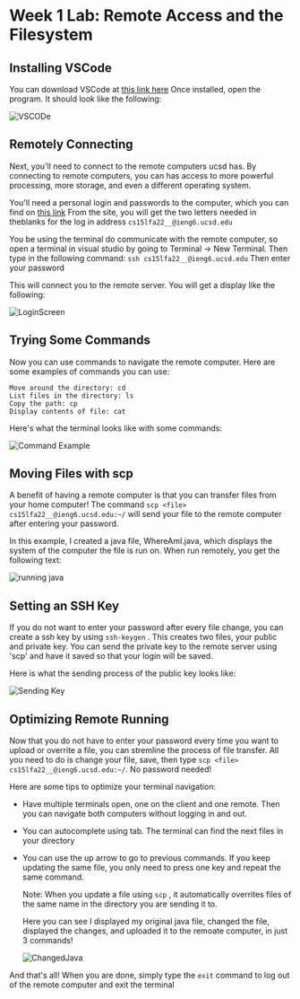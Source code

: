 # Week 1 Lab: Remote Access and the Filesystem

## Installing VSCode

You can download VSCode at [this link here](https://code.visualstudio.com/)
Once installed, open the program. It should look like the following:

![VSCODe](https://user-images.githubusercontent.com/70072541/193163789-5cbcc03f-fe1d-40e9-8e77-20d6f78be52d.png)


## Remotely Connecting
Next, you'll need to connect to the remote computers ucsd has. By connecting to remote computers, you can has access to more powerful processing, more storage, and even a different operating system. 

You'll need a personal login and passwords to the computer, which you can find on [this link](https://sdacs.ucsd.edu/~icc/index.php)
From the site, you will get the two letters needed in theblanks for the log in address ` cs15lfa22__@ieng6.ucsd.edu `

You be using the terminal do communicate with the remote computer, so open a terminal in visual studio by going to Terminal -> New Terminal. Then type in the following command:
`ssh cs15lfa22__@ieng6.ucsd.edu`
Then enter your password

This will connect you to the remote server. You will get a display like the following:

![LoginScreen](https://user-images.githubusercontent.com/70072541/193162528-4090aa3c-eb2a-4d82-b5e8-03ebee012659.png)


## Trying Some Commands
Now you can use commands to navigate the remote computer. Here are some examples of commands you can use:
```
Move around the directory: cd 
List files in the directory: ls 
Copy the path: cp
Display contents of file: cat
```
Here's what the terminal looks like with some commands:

![Command Example](https://user-images.githubusercontent.com/70072541/193162503-adf5873e-6c62-4905-99c8-11d8650a20fa.png)

## Moving Files with scp
A benefit of having a remote computer is that you can transfer files from your home computer!
The command `scp <file> cs15lfa22__@ieng6.ucsd.edu:~/` will send your file to the remote computer after entering your password.

In this example, I created a java file, WhereAmI.java, which displays the system of the computer the file is run on. When run remotely, you get the following text:
  
![running java ](https://user-images.githubusercontent.com/70072541/193162584-25d5004a-6f57-4d49-bb39-759f4d9ba32a.png)
  
## Setting an SSH Key
If you do not want to enter your password after every file change, you can create a ssh key by using `ssh-keygen` . This creates two files, your public and private key. You can send the private key to the remote server using 'scp' and have it saved so that your login will be saved.
  
Here is what the sending process of the public key looks like:
  
![Sending Key](https://user-images.githubusercontent.com/70072541/193162565-009608c0-35ee-47d8-991f-0b93a67f5d2d.png)

## Optimizing Remote Running
Now that you do not have to enter your password every time you want to upload or overrite a file, you can stremline the process of file transfer. 
All you need to do is change your file, save, then type `scp <file> cs15lfa22__@ieng6.ucsd.edu:~/`. No password needed!

Here are some tips to optimize your terminal navigation:
* Have multiple terminals open, one on the client and one remote. Then you can navigate both computers without logging in and out.
* You can autocomplete using tab. The terminal can find the next files in your directory
* You can use the up arrow to go to previous commands. If you keep updating the same file, you only need to press one key and repeat the same command.
  
  Note: When you update a file using `scp` , it automatically overrites files of the same name in the directory you are sending it to.
  
  Here you can see I displayed my original java file, changed the file, displayed the changes, and uploaded it to the remoate computer, in just 3 commands!
  
  ![ChangedJava](https://user-images.githubusercontent.com/70072541/193164608-338619c2-76db-4e27-9d7d-0075a0a106f1.png)

And that's all! When you are done, simply type the `exit` command to log out of the remote computer and exit the terminal
